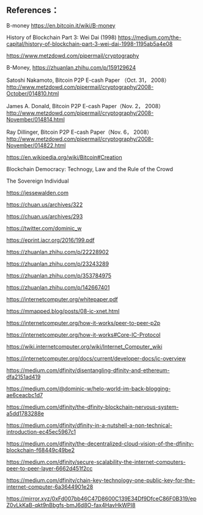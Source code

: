 ## References：

B-money https://en.bitcoin.it/wiki/B-money

History of Blockchain Part 3: Wei Dai (1998) https://medium.com/the-capital/history-of-blockchain-part-3-wei-dai-1998-1195ab5a4e08

https://www.metzdowd.com/pipermail/cryptography

B-Money, https://zhuanlan.zhihu.com/p/159129624

Satoshi Nakamoto, Bitcoin P2P E-cash Paper （Oct. 31， 2008） http://www.metzdowd.com/pipermail/cryptography/2008-October/014810.html

James A. Donald, Bitcoin P2P E-cash Paper（Nov. 2， 2008） http://www.metzdowd.com/pipermail/cryptography/2008-November/014814.html

Ray Dillinger, Bitcoin P2P E-cash Paper（Nov. 6， 2008） http://www.metzdowd.com/pipermail/cryptography/2008-November/014822.html

https://en.wikipedia.org/wiki/Bitcoin#Creation

Blockchain Democracy: Technogy, Law and the Rule of the Crowd

The Sovereign Individual

https://jessewalden.com

https://chuan.us/archives/322

https://chuan.us/archives/293

https://twitter.com/dominic_w

https://eprint.iacr.org/2016/199.pdf

https://zhuanlan.zhihu.com/p/22228902

https://zhuanlan.zhihu.com/p/23243289

https://zhuanlan.zhihu.com/p/353784975

https://zhuanlan.zhihu.com/p/142667401

https://internetcomputer.org/whitepaper.pdf

https://mmapped.blog/posts/08-ic-xnet.html

https://internetcomputer.org/how-it-works/peer-to-peer-p2p

https://internetcomputer.org/how-it-works#Core-IC-Protocol

https://wiki.internetcomputer.org/wiki/Internet_Computer_wiki

https://internetcomputer.org/docs/current/developer-docs/ic-overview

https://medium.com/dfinity/disentangling-dfinity-and-ethereum-dfa2151ad419

https://medium.com/@dominic-w/helo-world-im-back-blogging-ae6ceacbc1d7

https://medium.com/dfinity/the-dfinity-blockchain-nervous-system-a5dd1783288e

https://medium.com/dfinity/dfinity-in-a-nutshell-a-non-technical-introduction-ec45ec5967c1

https://medium.com/dfinity/the-decentralized-cloud-vision-of-the-dfinity-blockchain-f68449c49be2

https://medium.com/dfinity/secure-scalability-the-internet-computers-peer-to-peer-layer-6662d451f2cc

https://medium.com/dfinity/chain-key-technology-one-public-key-for-the-internet-computer-6a3644901e28

https://mirror.xyz/0xFd007bb46C47D8600C139E34Df9DfceC86F0B319/epZ0vLkKaB-qkt9nBbgfs-bmJ6d8O-fax4HavHkWPI8

